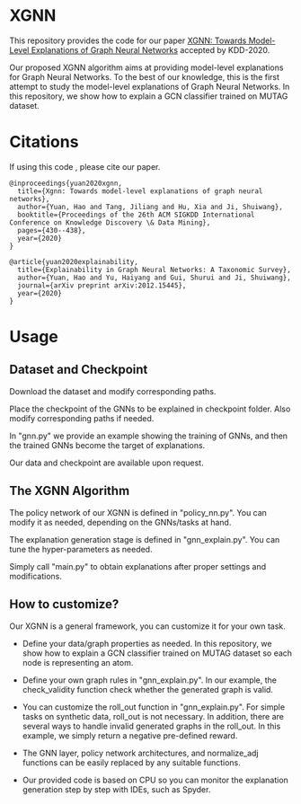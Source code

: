 # XGNN

This repository provides the code for our paper [XGNN: Towards Model-Level Explanations of Graph Neural Networks](https://arxiv.org/abs/2006.02587) accepted by KDD-2020. 

Our proposed XGNN algorithm aims at providing model-level explanations for Graph Neural Networks. To the best of our knowledge, this is the first attempt to study the model-level explanations of Graph Neural Networks. In this repository, we show how to explain a GCN classifier trained on MUTAG dataset. 


# Citations
If using this code , please cite our paper.
```
@inproceedings{yuan2020xgnn,
  title={Xgnn: Towards model-level explanations of graph neural networks},
  author={Yuan, Hao and Tang, Jiliang and Hu, Xia and Ji, Shuiwang},
  booktitle={Proceedings of the 26th ACM SIGKDD International Conference on Knowledge Discovery \& Data Mining},
  pages={430--438},
  year={2020}
}
```


```
@article{yuan2020explainability,
  title={Explainability in Graph Neural Networks: A Taxonomic Survey},
  author={Yuan, Hao and Yu, Haiyang and Gui, Shurui and Ji, Shuiwang},
  journal={arXiv preprint arXiv:2012.15445},
  year={2020}
}
```

# Usage

## Dataset and Checkpoint

Download the dataset and modify corresponding paths. 

Place the checkpoint of the GNNs to be explained in checkpoint folder. Also modify corresponding paths if needed.

In "gnn.py" we provide an example showing the training of GNNs, and then the trained GNNs become the target of explanations. 

Our data and checkpoint are available upon request. 

## The XGNN Algorithm

The policy network of our XGNN is defined in "policy_nn.py". You can modify it as needed, depending on the GNNs/tasks at hand. 

The explanation generation stage is defined in "gnn_explain.py". You can tune the hyper-parameters as needed. 

Simply call "main.py" to obtain explanations after proper settings and modifications. 


## How to customize?

Our XGNN is a general framework, you can customize it for your own task. 

- Define your data/graph properties as needed. In this repository, we show how to explain a GCN classifier trained on MUTAG dataset so each node is representing an atom. 

- Define your own graph rules in "gnn_explain.py". In our example, the check_validity function check whether the generated graph is valid. 

- You can customize the roll_out function in "gnn_explain.py". For simple tasks on synthetic data, roll_out is not necessary. In addition, there are several ways to handle invalid generated graphs in the roll_out. In this example, we simply return a negative pre-defined reward. 

- The GNN layer, policy network architectures, and normalize_adj functions can be easily replaced by any suitable functions. 

- Our provided code is based on CPU so you can monitor the explanation generation step by step with IDEs, such as Spyder. 
